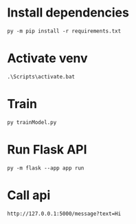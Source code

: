 # Install dependencies
```shell
py -m pip install -r requirements.txt
```

# Activate venv
```shell
.\Scripts\activate.bat
```

# Train
```shell
py trainModel.py
```

# Run Flask API
```shell
py -m flask --app app run
```

# Call api
```http
http://127.0.0.1:5000/message?text=Hi
```
